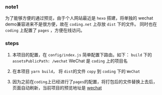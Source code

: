 ### note1
为了能够方便的通过预览，由于个人网站最近是 `hexo` 搭建，将单独的 wechat demo兼容进来不是很方便，故在 `coding.net` 上存放 `dist` 下的文件。
同时也在 `coding` 上配置了 `pages` ，方便在线访问。

### steps
1. 本项目的配置，在 `config/index.js` 简单配置下路由。如下：
  `build` 下的 `assetsPublicPath: /wechat` WeChat 是 `coding` 上的项目名

2. 在本项目 `yarn build`， 将 `dist`的文件 `copy` 到 `coding` 下的 `WeChat`

3. 因为之前在`coding`上已经进行了`pages`的配置，将打包后的文件替换上去后，页面自动刷新，当前项目的预览地址是 [wechat](https://eyea.coding.me/wechat/)

